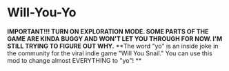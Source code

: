 # Will-You-Yo
**IMPORTANT!!! TURN ON EXPLORATION MODE. SOME PARTS OF THE GAME ARE KINDA BUGGY AND WON'T LET YOU THROUGH FOR NOW. I'M STILL TRYING TO FIGURE OUT WHY.**
**The word "yo" is an inside joke in the community for the viral indie game "Will You Snail." You can use this mod to change almost EVERYTHING to "yo"!
**
